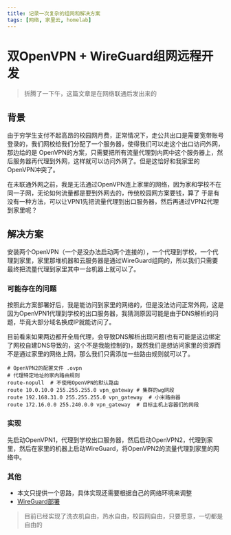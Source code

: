 ```yaml
---
title: 记录一次复杂的组网和解决方案
tags: [网络, 家里云, homelab]
---
```


# 双OpenVPN + WireGuard组网远程开发

> 折腾了一下午，这篇文章是在网络联通后发出来的

## 背景
由于穷学生支付不起高昂的校园网月费，正常情况下，走公共出口是需要宽带账号登录的，我们网校给我们分配了一个服务器，使得我们可以走这个出口访问外网，那边给的是
OpenVPN的方案，只需要把所有流量代理到内网中这个服务器上，然后服务器再代理到外网，这样就可以访问外网了。但是这恰好和我家里的OpenVPN冲突了。

在未联通外网之前，我是无法通过OpenVPN连上家里的网络，因为家和学校不在同一子网，无论如何流量都是要到外网去的，传统校园网方案要钱，算了
于是有没有一种方法，可以让VPN1先把流量代理到出口服务器，然后再通过VPN2代理到家里呢？

## 解决方案
安装两个OpenVPN（一个是没办法启动两个连接的），一个代理到学校，一个代理到家里，家里那堆机器和云服务器是通过WireGuard组网的，所以我们只需要最终把流量代理到家里其中一台机器上就可以了。

### 可能存在的问题
按照此方案部署好后，我是能访问到家里的网络的，但是没法访问正常外网，这是因为OpenVPN1代理到学校的出口服务器，我猜测原因可能是由于DNS解析的问题，毕竟大部分域名换成IP就能访问了。

目前看来如果两边都开全局代理，会导致DNS解析出现问题(也有可能是这边绑定了网校自建DNS导致的，这个不是我能控制的)，既然我们是想访问家里的资源而不是通过家里的网络上网，那么我们只需添加一些路由规则就可以了。
```shell
# OpenVPN2的配置文件 .ovpn
# 代理特定地址的家内路由规则
route-nopull  # 不使用OpenVPN的默认路由
route 10.0.10.0 255.255.255.0 vpn_gateway # 集群的wg网段
route 192.168.31.0 255.255.255.0 vpn_gateway  # 小米路由器
route 172.16.0.0 255.240.0.0 vpn_gateway  # 目标主机上容器们的网段
```

### 实现

先启动OpenVPN1，代理到学校出口服务器，然后启动OpenVPN2，代理到家里，然后在家里的机器上启动WireGuard，将OpenVPN2的流量代理到家里的网络中。

### 其他
- 本文只提供一个思路，具体实现还需要根据自己的网络环境来调整
- [WireGuard部署](https://blog.xin-hao.top/index.php/2024/06/27/debian-ubuntu-windows%e9%85%8d%e7%bd%aewiregurad%e5%86%85%e7%bd%91%e6%9c%8d%e5%8a%a1%e5%99%a8/)

> 目前已经实现了洗衣机自由，热水自由，校园网自由，只要愿意，一切都是自由的